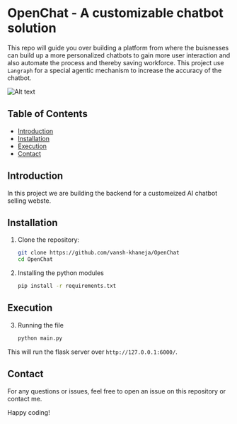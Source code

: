 # OpenChat - A customizable chatbot solution
This repo will guide you over building a platform from where the buisnesses can build up a more personalized chatbots to gain more user interaction and also automate the process and thereby saving workforce. This project use ```Langraph``` for a special agentic mechanism to increase the accuracy of the chatbot.

![Alt text](https://devfolio.co/_next/image?url=https%3A%2F%2Fassets.devfolio.co%2Fhackathons%2Fe83dad652a18447b9d4457187f23486a%2Fprojects%2F42640edbacb644fca67fcc4b7c3c1ef3%2Ffae5fb54-dcab-42c2-94a8-4bab408952af.png&w=1440&q=75)


## Table of Contents

- [Introduction](#introduction)
- [Installation](#installation)
- [Execution](#execution)
- [Contact](#contact)

## Introduction

In this project we are building the backend for a customeized AI chatbot selling webste.

## Installation

1. Clone the repository:

    ```sh
    git clone https://github.com/vansh-khaneja/OpenChat
    cd OpenChat
    ```

2. Installing the python modules
   
     ```sh
    pip install -r requirements.txt
    ```

## Execution

3. Running the file
   
     ```sh
    python main.py
    ```
This will run the flask server over ```http://127.0.0.1:6000/```.

## Contact

For any questions or issues, feel free to open an issue on this repository or contact me.

Happy coding!


  
